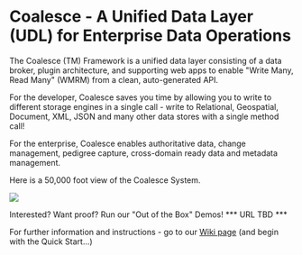 # Coalesce - A Unified Data Layer (UDL) for Enterprise Data Operations

The Coalesce (TM) Framework is a unified data layer consisting of a data broker, plugin architecture, and supporting web apps to enable "Write Many, Read Many" (WMRM) from a clean, auto-generated API.

For the developer, Coalesce saves you time by allowing you to write to different storage engines in a single call - write to Relational, Geospatial, Document, XML, JSON and many other data stores with a single method call!

For the enterprise, Coalesce enables authoritative data, change management, pedigree capture, cross-domain ready data and metadata management.

Here is a 50,000 foot view of the Coalesce System.

<img src="https://user-images.githubusercontent.com/3874275/31291316-7e751624-aa9d-11e7-83d6-c24f3b5d3150.png" />

Interested?  Want proof?  Run our "Out of the Box" Demos! *** URL TBD ***

For further information and instructions - go to our <a href="https://github.com/InCadence/coalesce/wiki">Wiki page</a> (and begin with the Quick Start...)
